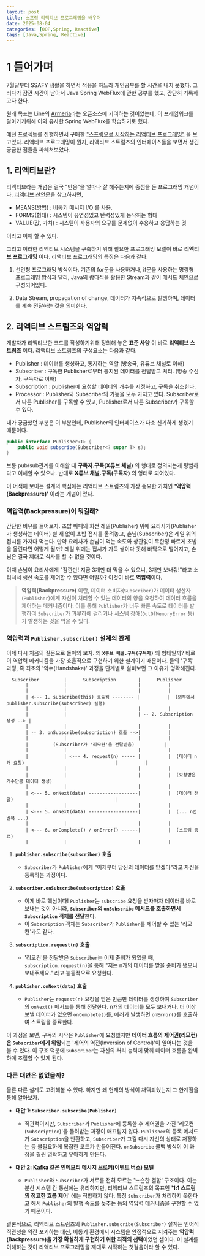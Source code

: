 ```yaml
---
layout: post
title: 스프링 리액티브 프로그래밍을 배우며
date: 2025-08-04
categories: [OOP,Spring, Reactive]
tags: [Java,Spring, Reactive]
---
```


# 1 들어가며

7월달부터 SSAFY 생활을 하면서 적응을 하느라 개인공부를 할 시간을 내지 못했다. 그러다가 잠깐 시간이 남아서 Java Spring WebFlux에 관한 공부를 했고, 간단히 기록하고자 한다. 

원래 목표는 Line의 [Armeria](https://armeria.dev/)라는 오픈소스에 기여하는 것이었는데, 이 프레임워크를 알아가기위해 이와 유사한 Spring WebFlux를 학습하기로 했다. 

예전 프로젝트를 진행하면서 구매한 
["스프링으로 시작하는 리액티브 프로그래밍"](https://product.kyobobook.co.kr/detail/S000201399476) 을 보고있다. 리액티브 프로그래밍이 뭔지, 리액티브 스트림즈의 인터페이스들을 보면서 생긴 궁금한 점들을 파헤쳐보았다.

## 1. 리액티브란?
리액티브라는 개념은 결국 "반응"을 얼마나 잘 해주는지에 중점을 둔 프로그래밍 개념이다. [리액티브 선언문](https://www.reactivemanifesto.org/ko)을 참고하자면,

- MEANS(방법) : 비동기 메시지 I/O 를 사용.
- FORMS(형태) : 시스템이 유연성있고 탄력성있게 동작하는 형태
- VALUE(값, 가치) : 시스템이 사용자의 요구를 문제없이 수용하고 응답하는 것

이라고 이해 할 수 있다. 

그리고 이러한 리액티브 시스템을 구축하기 위해 필요한 프로그래밍 모델이 바로 **리액티브 프로그래밍** 이다. 리액티브 프로그래밍의 특징은 다음과 같다.
1. 선언형 프로그래밍 방식이다. 기존의 for문을 사용하거나, if문을 사용하는 명령형 프로그래밍 방식과 달리, Java의 람다식을 활용한 Stream과 같이 메서드 체인으로 구성되어있다.

2. Data Stream, propagation of change, 데이터가 지속적으로 발생하며, 데이터를 계속 전달하는 것을 의미한다.

## 2. 리액티브 스트림즈와 역압력

개발자가 리액티브한 코드를 작성하기위해 정의해 놓은 **표준 사양** 이 바로 **리액티브 스트림즈** 이다. 리액티브 스트림즈의 구성요소는 다음과 같다.

- Publisher : 데이터를 생성하고, 통지하는 역할 (방송국, 유튜브 채널로 이해)
- Subscriber : 구독한 Publisher로부터 통지된 데이터를 전달받고 처리. (방송 수신자, 구독자로 이해)
- Subscription : publisher에 요청할 데이터의 개수를 지정하고, 구독을 취소한다.
- Processor : Publisher와 Subscriber의 기능을 모두 가지고 있다. Subscriber로서 다른 Publisher를 구독할 수 있고, Publisher로서 다른 Subscriber가 구독할 수 있다.

내가 궁금했던 부분은 이 부분인데, Publisher의 인터페이스가 다소 신기하게 생겼기 때문이다.

```java
public interface Publisher<T> {
    public void subscribe(Subscriber<? super T> s);
}
```

보통 pub/sub관계를 이해할 때 **구독자.구독(X튜브 채널)** 의 형태로 정의되는게 평범하다고 이해할 수 있으나. 반대로 **X튜브 채널.구독(구독자)** 의 형태로 되어있다.  

이 어색해 보이는 설계의 핵심에는 리액티브 스트림즈의 가장 중요한 가치인 **'역압력(Backpressure)'** 이라는 개념이 있다.

### 역압력(Backpressure)이 뭐길래?

간단한 비유를 들어보자. 초밥 뷔페의 회전 레일(Publisher) 위에 요리사가(Publisher가 생성하는 데이터) 쉴 새 없이 초밥 접시를 올려놓고, 손님(Subscriber)은 레일 위의 접시를 가져다 먹는다. 만약 요리사가 손님이 먹는 속도와 상관없이 무한정 빠르게 초밥을 올린다면 어떻게 될까? 레일 위에는 접시가 가득 쌓이다 못해 바닥으로 떨어지고, 손님은 결국 제대로 식사를 할 수 없을 것이다.

이때 손님이 요리사에게 "잠깐만! 지금 3개만 더 먹을 수 있으니, 3개만 보내줘!"라고 소리쳐서 생산 속도를 제어할 수 있다면 어떨까? 이것이 바로 **역압력**이다.

> **역압력(Backpressure)** 이란, 데이터 소비자(`Subscriber`)가 데이터 생산자(`Publisher`)에게 자신이 처리할 수 있는 데이터의 양을 요청하여 데이터 흐름을 제어하는 메커니즘이다. 이를 통해 `Publisher`가 너무 빠른 속도로 데이터를 발행하여 `Subscriber`가 과부하에 걸리거나 시스템 장애(`OutOfMemoryError` 등)가 발생하는 것을 막을 수 있다.

### 역압력과 `Publisher.subscribe()` 설계의 관계

이제 다시 처음의 질문으로 돌아와 보자. 왜 **`X튜브 채널.구독(구독자)`** 의 형태일까? 바로 이 역압력 메커니즘을 가장 효율적으로 구현하기 위한 설계이기 때문이다. 둘의 '구독' 과정, 즉 최초의 '악수(Handshake)' 과정을 단계별로 살펴보면 그 이유가 명확해진다.

```
  Subscriber         |      Subscription        |      Publisher
       |             |                          |          |
       |             |                          |          |
       | <--- 1. subscribe(this) 호출됨 -------- |          |  (외부에서 publisher.subscribe(subscriber) 실행)
       |             |                          |          |
       |             |                          | -- 2. Subscription 생성 --> |
       |             |                          |          |
       | -- 3. onSubscribe(subscription) 호출 -->|          |
       |             |                          |          |
       |         (Subscriber가 '리모컨'을 전달받음)           |
       |             |                          |          |
       |             | <--- 4. request(n) ----- |          |  (데이터 n개 요청)                                 |          |
       |             |                          |          |
       |             |                          |          |  (요청받은 개수만큼 데이터 생성)                               
       |             |                          |          |
       | <--- 5. onNext(data) ------------------|          |  (데이터 전달)                                     |
       |             |                          |          |
       | <--- 5. onNext(data) ------------------|          |  (... n번 반복 ...)
       |             |                          |          |
       | <--- 6. onComplete() / onError() ------|          |  (스트림 종료)
       |             |                          |          |

```

1.  **`publisher.subscribe(subscriber)` 호출**
    * `Subscriber`가 `Publisher`에게 "이제부터 당신의 데이터를 받겠다"라고 자신을 등록하는 과정이다.

2.  **`subscriber.onSubscribe(subscription)` 호출**
    * 이게 바로 핵심이다! `Publisher`는 `subscribe` 요청을 받자마자 데이터를 바로 보내는 것이 아니라, **`Subscriber`의 `onSubscribe` 메서드를 호출하면서 `Subscription` 객체를 전달**한다.
    * 이 `Subscription` 객체는 `Subscriber`가 `Publisher`를 제어할 수 있는 '리모컨'과도 같다.

3.  **`subscription.request(n)` 호출**
    * '리모컨'을 전달받은 `Subscriber`는 이제 준비가 되었을 때, `subscription.request(n)`을 통해 "저는 n개의 데이터를 받을 준비가 됐으니 보내주세요." 라고 능동적으로 요청한다.

4.  **`publisher.onNext(data)` 호출**
    * `Publisher`는 `request(n)` 요청을 받은 만큼만 데이터를 생성하여 `Subscriber`의 `onNext()` 메서드를 통해 전달한다. n개의 데이터를 모두 보내거나, 더 이상 보낼 데이터가 없으면 `onComplete()`를, 에러가 발생하면 `onError()`를 호출하여 스트림을 종료한다.

이 과정을 보면, 구독의 시작은 `Publisher`에 요청했지만 **데이터 흐름의 제어권(리모컨)은 `Subscriber`에게 위임**되는 '제어의 역전(Inversion of Control)'이 일어나는 것을 볼 수 있다. 이 구조 덕분에 `Subscriber`는 자신의 처리 능력에 맞춰 데이터 흐름을 완벽하게 조절할 수 있게 된다.

### 다른 대안은 없었을까?

물론 다른 설계도 고려해볼 수 있다. 하지만 왜 현재의 방식이 채택되었는지 그 한계점을 통해 알아보자.

* **대안 1: `Subscriber.subscribe(Publisher)`**
    * 직관적이지만, `Subscriber`가 `Publisher`에 등록한 후 제어권을 가진 '리모컨(`Subscription`)'을 돌려받는 과정이 매끄럽지 않다. `Publisher`의 등록 메서드가 `Subscription`을 반환하고, `Subscriber`가 그걸 다시 자신의 상태로 저장하는 등 불필요하게 복잡한 코드가 만들어진다. `onSubscribe` 콜백 방식이 이 과정을 훨씬 명확하고 우아하게 만든다.

* **대안 2: Kafka 같은 인메모리 메시지 브로커(이벤트 버스) 모델**
    * `Publisher`와 `Subscriber`가 서로를 전혀 모르는 '느슨한 결합' 구조이다. 이는 분산 시스템 간 통신에는 유리하지만, 리액티브 스트림즈의 목표인 **'1:1 스트림의 정교한 흐름 제어'** 에는 적합하지 않다. 특정 `Subscriber`가 처리하지 못한다고 해서 `Publisher`의 발행 속도를 늦추는 등의 역압력 메커니즘을 구현할 수 없기 때문이다.

결론적으로, 리액티브 스트림즈의 `Publisher.subscribe(Subscriber)` 설계는 언어적 직관성을 약간 포기하는 대신, 비동기 환경에서 시스템을 안정적으로 지켜주는 **역압력(Backpressure)을 가장 확실하게 구현하기 위한 최적의 선택**이었던 셈이다. 이 설계를 이해하는 것이 리액티브 프로그래밍을 제대로 시작하는 첫걸음이라 할 수 있다.
